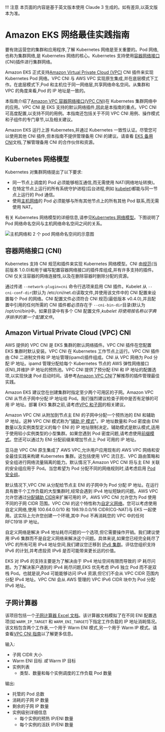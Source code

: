 !!! 注意
    本页面的内容是基于英文版本使用 Claude 3 生成的。如有差异,以英文版本为准。

# Amazon EKS 网络最佳实践指南

要有效运营您的集群和应用程序,了解 Kubernetes 网络是至关重要的。Pod 网络,也称为集群网络,是 Kubernetes 网络的核心。Kubernetes 支持使用[容器网络接口](https://github.com/containernetworking/cni)(CNI)插件进行集群网络。

Amazon EKS 正式支持[Amazon Virtual Private Cloud (VPC)](https://docs.aws.amazon.com/vpc/latest/userguide/what-is-amazon-vpc.html) CNI 插件来实现 Kubernetes Pod 网络。VPC CNI 与 AWS VPC 实现原生集成,并在底层模式下工作。在底层模式下,Pod 和主机位于同一网络层,共享网络命名空间。从集群和 VPC 的角度来看,Pod 的 IP 地址是一致的。

本指南介绍了[Amazon VPC 容器网络接口](https://github.com/aws/amazon-vpc-cni-k8s)[(VPC CNI)](https://github.com/aws/amazon-vpc-cni-k8s)在 Kubernetes 集群网络中的应用。VPC CNI 是 EKS 支持的默认网络插件,因此是本指南的重点。VPC CNI 可高度配置,以支持不同的用例。本指南还包括关于不同 VPC CNI 用例、操作模式和子组件的专门章节,以及相关建议。

Amazon EKS 运行上游 Kubernetes,并通过 Kubernetes 一致性认证。尽管您可以使用其他 CNI 插件,但本指南不提供管理备用 CNI 的建议。请查看 [EKS 备用 CNI](https://docs.aws.amazon.com/eks/latest/userguide/alternate-cni-plugins.html)文档,了解管理备用 CNI 的合作伙伴和资源。

## Kubernetes 网络模型

Kubernetes 对集群网络提出了以下要求:

* 同一节点上调度的 Pod 必须能够相互通信,而无需使用 NAT(网络地址转换)。
* 在特定节点上运行的所有系统守护进程(后台进程,例如 [kubelet](https://kubernetes.io/docs/concepts/overview/components/))都能与同一节点上运行的 Pod 通信。
* 使用[主机网络](https://docs.docker.com/network/host/)的 Pod 必须能够与所有其他节点上的所有其他 Pod 联系,而无需使用 NAT。

有关 Kubernetes 网络模型的详细信息,请参见[Kubernetes 网络模型](https://kubernetes.io/docs/concepts/services-networking/#the-kubernetes-network-model)。下图说明了 Pod 网络命名空间与主机网络命名空间之间的关系。

![主机网络和 2 个 pod 网络命名空间的示意图](image.png)

## 容器网络接口 (CNI)

Kubernetes 支持 CNI 规范和插件来实现 Kubernetes 网络模型。CNI 由[规范](https://github.com/containernetworking/cni/blob/main/SPEC.md)(当前版本 1.0.0)和用于编写配置容器网络接口的插件库组成,并有许多支持的插件。CNI 仅关注容器的网络连接性,以及在删除容器时删除分配的资源。

通过传递 `--network-plugin=cni` 命令行选项来启用 CNI 插件。Kubelet 从 `--cni-conf-dir`(默认为 /etc/cni/net.d)读取文件,并使用该文件中的 CNI 配置来设置每个 Pod 的网络。CNI 配置文件必须符合 CNI 规范(最低版本 v0.4.0),并且配置中引用的任何所需的 CNI 插件都必须存在于 `--cni-bin-dir`目录(默认为 /opt/cni/bin)中。如果目录中有多个 CNI 配置文件,*kubelet 将使用按名称以字典序排序的第一个配置文件*。

## Amazon Virtual Private Cloud (VPC) CNI

AWS 提供的 VPC CNI 是 EKS 集群的默认网络插件。VPC CNI 插件在您配置 EKS 集群时默认安装。VPC CNI 在 Kubernetes 工作节点上运行。VPC CNI 插件由 CNI 二进制文件和 IP 地址管理(ipamd)插件组成。CNI 从 VPC 网络为 Pod 分配 IP 地址。ipamd 管理分配给每个 Kubernetes 节点的 AWS 弹性网络接口(ENI),并维护 IP 地址的预热池。VPC CNI 提供了预分配 ENI 和 IP 地址的配置选项,以实现快速 Pod 启动时间。请参考[Amazon VPC CNI](../vpc-cni/index.md)了解推荐的插件管理最佳实践。

Amazon EKS 建议您在创建集群时指定至少两个可用区的子网。Amazon VPC CNI 从节点子网中分配 IP 地址给 Pod。我们强烈建议检查子网中是否有足够的可用 IP 地址。部署 EKS 集群之前,请考虑[VPC 和子网](../subnets/index.md)的相关建议。

Amazon VPC CNI 从附加到节点主 ENI 的子网中分配一个预热池的 ENI 和辅助 IP 地址。这种 VPC CNI 模式称为"[辅助 IP 模式](../vpc-cni/index.md)"。IP 地址数量和 Pod 密度由 ENI 数量以及实例类型定义的每个 ENI 的 IP 地址限制决定。辅助模式是默认模式,适用于使用较小实例类型的小型集群。如果您遇到 Pod 密度问题,请考虑使用[前缀模式](../prefix-mode/index_linux.md)。您还可以通过为 ENI 分配前缀来增加节点上 Pod 可用的 IP 地址。

亚马逊 VPC CNI 原生集成了 AWS VPC,允许用户应用现有的 AWS VPC 网络和安全最佳实践来构建 Kubernetes 集群。这包括使用 VPC 流日志、VPC 路由策略和安全组进行网络流量隔离的能力。默认情况下,Amazon VPC CNI 将与主 ENI 关联的安全组应用于 Pod。当您希望为 Pod 分配不同的网络规则时,请考虑启用 [Pod 安全组](../sgpp/index.md)。

默认情况下,VPC CNI 从分配给节点主 ENI 的子网中为 Pod 分配 IP 地址。在运行具有数千个工作负载的大型集群时,经常会遇到 IPv4 地址短缺的问题。AWS VPC 允许您通过[分配辅助 CIDR](https://docs.aws.amazon.com/vpc/latest/userguide/configure-your-vpc.html#add-cidr-block-restrictions)来扩展可用的 IP。AWS VPC CNI 允许您为 Pod 使用不同的子网 CIDR 范围。VPC CNI 的这个特性称为[自定义网络](../custom-networking/index.md)。您可以考虑使用自定义网络,使用 100.64.0.0/10 和 198.19.0.0/16 CIDR(CG-NAT)与 EKS 一起使用。这实际上允许您创建一个环境,其中 Pod 不再消耗您的 VPC 中的任何 RFC1918 IP 地址。

自定义网络是解决 IPv4 地址耗尽问题的一个选项,但它需要操作开销。我们建议使用 IPv6 集群而不是自定义网络来解决这个问题。具体来说,如果您已经完全耗尽了 VPC 的所有可用 IPv4 地址空间,我们建议您迁移到 [IPv6 集群](../ipv6/index.md)。评估您组织支持 IPv6 的计划,并考虑投资 IPv6 是否可能带来更长远的价值。

EKS 对 IPv6 的支持主要是为了解决由于 IPv4 地址空间有限而导致的 IP 耗尽问题。为了解决客户遇到的 IPv4 耗尽问题,EKS 优先考虑 IPv6 独立 Pod 而不是双栈 Pod。也就是说,Pod 可能能够访问 IPv4 资源,但它们不会从 VPC CIDR 范围内分配 IPv4 地址。VPC CNI 会从 AWS 管理的 VPC IPv6 CIDR 块中为 Pod 分配 IPv6 地址。

## 子网计算器

该项目包括一个[子网计算器 Excel 文档](../subnet-calc/subnet-calc.xlsx)。该计算器文档模拟了在不同 ENI 配置选项(如 `WARM_IP_TARGET` 和 `WARM_ENI_TARGET`)下指定工作负载的 IP 地址消耗情况。该文档包含两个工作表,一个用于 Warm ENI 模式,另一个用于 Warm IP 模式。请查看[VPC CNI 指南](../vpc-cni/index.md)以了解更多信息。

输入:
- 子网 CIDR 大小
- Warm ENI 目标 *或* Warm IP 目标
- 实例列表
    - 类型、数量和每个实例调度的工作负载 Pod 数量

输出:
- 托管的 Pod 总数
- 消耗的子网 IP 数量
- 剩余的子网 IP 数量
- 实例级别详细信息
    - 每个实例的预热 IP/ENI 数量
    - 每个实例的活跃 IP/ENI 数量
